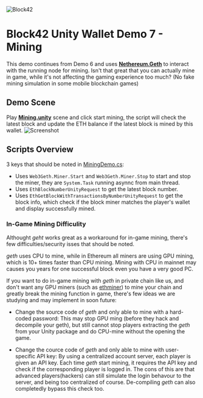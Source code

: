 ![Block42](http://assets.block42.world/images/icons/block42_logo_200.png)

# Block42 Unity Wallet Demo 7 - Mining
This demo continues from Demo 6 and uses [**Nethereum.Geth**](../../../../Plugins/Nethereum.Geth) to interact with the running node for mining. Isn't that great that you can actually mine in game, while it's not affecting the gaming experience too much? (No fake mining simulation in some mobile blockchain games)

## Demo Scene
Play [**Mining.unity**](Mining.unity) scene and click start mining, the script will check the latest block and update the ETH balance if the latest block is mined by this wallet.
![Screenshot](/Documents/Demo-07-Mining/02_screenshot.png)

## Scripts Overview
3 keys that should be noted in [MiningDemo.cs](MiningDemo.cs):

- Uses `Web3Geth.Miner.Start` and `Web3Geth.Miner.Stop` to start and stop the miner, they are `System.Task` running asynnc from main thread.
- Uses `EthBlockNumberUnityRequest` to get the latest block number.
- Uses `EthGetBlockWithTransactionsByNumberUnityRequest` to get the block info, which check if the block miner matches the player's wallet and display successfully mined.

### In-Game Mining Difficulity ###
Althought *geht* works great as a workaround for in-game mining, there's few difficulties/security isses that should be noted.

*geth* uses CPU to mine, while in Ethereum all miners are using GPU mining, which is 10+ times faster than CPU mining. Mining with CPU in mainnet may causes you years for one successful block even you have a very good PC.

If you want to do in-game mining with *geth* in private chain like us, and don't want any GPU miners (such as [ethminer](https://github.com/ethereum-mining/ethminer)) to mine your chain and greatly break the mining function in game, there's few ideas we are studying and may implement in soon future:
- Change the source code of *geth* and only able to mine with a hard-coded password:
This may stop GPU ming (before they hack and decompile your geth), but still cannot stop players extracting the *geth* from your Unity package and do CPU-mine without the opening the game.

- Change the cource code of *geth* and only able to mine with user-specific API key:
By using a centralized account server, each player is given an API key. Each time *geth* start mining, it requires the API key and check if the corresponding player is logged in. The cons of this are that advanced players(hackers) can still simulate the login behavour to the server, and being too centralized of course. De-compiling *geth* can also completedly bypass this check too.